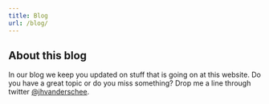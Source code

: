 ```yaml
---
title: Blog
url: /blog/
---
```

## About this blog

In our blog we keep you updated on stuff that is going on at this website. Do you have a great topic or do you miss something? Drop me a line through twitter [@jhvanderschee](https://twitter.com/jhvanderschee).
